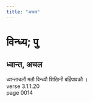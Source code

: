 ```yaml
---
title: "अचल"
---
```


# विन्ध्य; पु
## ध्वान्त, अचल
ध्वान्ताचलौ मतौ विन्ध्यौ शिखिनी बर्हिपावकौ ।<br />verse 3.1.1.20<br />page 0014

